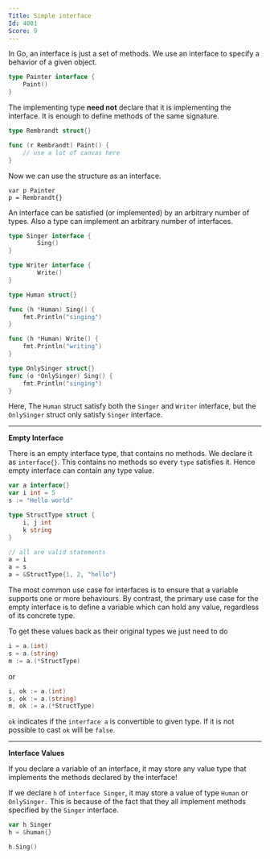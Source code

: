 ```yaml
---
Title: Simple interface
Id: 4001
Score: 9
---
```

In Go, an interface is just a set of methods. We use an interface to specify a behavior of a given object.

```go
type Painter interface {
    Paint()
}
```

The implementing type **need not** declare that it is implementing the interface. It is enough to define methods of the same signature.

```go
type Rembrandt struct{}

func (r Rembrandt) Paint() {
    // use a lot of canvas here
}
```

Now we can use the structure as an interface.

```
var p Painter
p = Rembrandt{}
```

An interface can be satisfied (or implemented) by an arbitrary number of types. Also a type can implement an arbitrary number of interfaces.

```go
type Singer interface {
        Sing()
}

type Writer interface {
        Write()
}

type Human struct{}

func (h *Human) Sing() {
    fmt.Println("singing")
}

func (h *Human) Write() {
    fmt.Println("writing")
}

type OnlySinger struct{}
func (o *OnlySinger) Sing() {
    fmt.Println("singing")
}
```

Here, The `Human` struct satisfy both the `Singer` and `Writer` interface, but the `OnlySinger` struct only satisfy `Singer` interface.
__________

**Empty Interface**

There is an empty interface type, that contains no methods. We declare it as `interface{}`. This contains no methods so every `type` satisfies it. Hence empty interface can contain any type value.

```go
var a interface{}
var i int = 5
s := "Hello world"

type StructType struct {
    i, j int
    k string
}

// all are valid statements
a = i
a = s
a = &StructType{1, 2, "hello"}
```

The most common use case for interfaces is to ensure that a variable supports one or more behaviours. By contrast, the primary use case for the empty interface is to define a variable which can hold any value, regardless of its concrete type.

To get these values back as their original types we just need to do

```go
i = a.(int)
s = a.(string)
m := a.(*StructType)
```

or

```go
i, ok := a.(int)
s, ok := a.(string)
m, ok := a.(*StructType)
```

`ok` indicates if the `interface a` is convertible to given type. If it is not possible to cast `ok` will be `false`.

___________

**Interface Values**

If you declare a variable of an interface, it may store any value type that implements the methods declared by the interface!

If we declare `h` of `interface Singer`, it may store a value of type `Human` or `OnlySinger.` This is because of the fact that they all implement methods specified by the `Singer` interface.

```go
var h Singer
h = &human{}

h.Sing()
```
